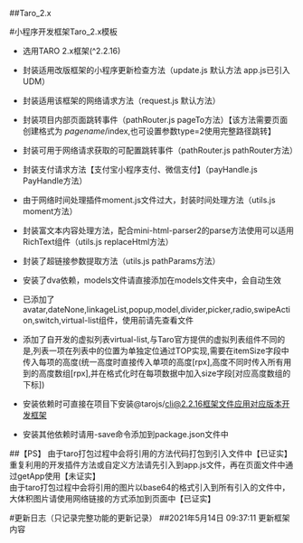 ##Taro_2.x

#小程序开发框架Taro_2.x模板

- 选用TARO 2.x框架(^2.2.16)
- 封装适用改版框架的小程序更新检查方法（update.js 默认方法 app.js已引入 UDM）
- 封装适用该框架的网络请求方法（request.js 默认方法）
- 封装项目内部页面跳转事件（pathRouter.js pageTo方法）【该方法需要页面创建格式为 $pagename$/index,也可设置参数type=2使用完整路径跳转】
- 封装可用于网络请求获取的可配置跳转事件（pathRouter.js pathRouter方法）
- 封装支付请求方法【支付宝小程序支付、微信支付】（payHandle.js PayHandle方法）
- 由于网络时间处理插件moment.js文件过大，封装时间处理方法（utils.js moment方法）
- 封装富文本内容处理方法，配合mini-html-parser2的parse方法使用可以适用RichText组件（utils.js replaceHtml方法）
- 封装了超链接参数提取方法（utils.js pathParams方法）
- 安装了dva依赖，models文件请直接添加在models文件夹中，会自动生效
- 已添加了avatar,dateNone,linkageList,popup,model,divider,picker,radio,swipeAction,switch,virtual-list组件，使用前请先查看文件
- 添加了自开发的虚拟列表virtual-list,与Taro官方提供的虚拟列表组件不同的是,列表一项在列表中的位置为单独定位通过TOP实现,需要在itemSize字段中传入每项的高度(统一高度时直接传入单项的高度[rpx],高度不同时传入所有用到的高度数组[rpx],并在格式化时在每项数据中加入size字段[对应高度数组的下标])

- 安装依赖时可直接在项目下安装@tarojs/cli@2.2.16框架文件应用对应版本开发框架
- 安装其他依赖时请用-save命令添加到package.json文件中

##【PS】
由于taro打包过程中会将引用的方法代码打包到引入文件中【已证实】<br>
重复利用的开发插件方法或自定义方法请先引入到app.js文件，再在页面文件中通过getApp使用【未证实】<br>
由于taro打包过程中会将引用的图片以base64的格式引入到所有引入的文件中，大体积图片请使用网络链接的方式添加到页面中【已证实】<br>


#更新日志（只记录完整功能的更新记录）
##2021年5月14日 09:37:11
更新框架内容